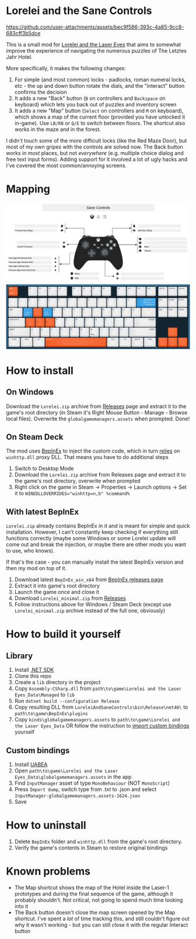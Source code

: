 ﻿# Lorelei and the Sane Controls

https://github.com/user-attachments/assets/bec9f586-393c-4a85-9cc8-683cff3b5dce

This is a small mod for [Lorelei and the Laser Eyes](https://store.steampowered.com/app/2008920/Lorelei_and_the_Laser_Eyes/) that aims to somewhat improve the experience of navigating the numerous puzzles of The Letztes Jahr Hotel.

More specifically, it makes the following changes:
1. For simple (and most common) locks - padlocks, roman numeral locks, etc - the up 
and down button rotate the dials, and the "interact" button confirms the decision
2. It adds a new "Back" button (`B` on controllers and `Backspace` on keyboard) which lets you back out of puzzles and inventory screen
3. It adds a new "Map" button (`Select` on controllers and `M` on keyboard), which shows a map of the current floor (provided you have unlocked it in-game). Use `LB/RB` or `Q/E` to switch between floors. The shortcut also works in the maze and in the forest.

I didn't touch some of the more difficult locks (like the Red Maze Door), but most of my own gripes with the controls are solved now.
The Back button works in _most_ places, but not _everywhere_ (e.g. multiple choice dialog and free text input forms). Adding support for it involved a lot of ugly hacks and I've covered the most common/annoying screens.

# Mapping

![Gamepad](./docs/gamepad.jpg)
![Keyboard](./docs/keyboard.jpg)

# How to install

## On Windows

Download the `Lorelei.zip` archive from [Releases](https://github.com/graynk/LoreleiAndSaneControls/releases) page and extract it to the game's root directory (in Steam it's Right Mouse Button - Manage - Browse local files). Overwrite the `globalgamemanagers.assets` when prompted. Done!

## On Steam Deck

The mod uses [BepInEx](https://docs.bepinex.dev/index.html) to inject the custom code, which in turn [relies](https://docs.bepinex.dev/articles/advanced/proton_wine.html) on `winhttp.dll` proxy DLL.
That means you have to do additional steps

1. Switch to Desktop Mode
2. Download the `Lorelei.zip` archive from Releases page and extract it to the game's root directory, overwrite when prompted
3. Right click on the game in Steam -> Properties -> Launch options -> Set it to `WINEDLLOVERRIDES="winhttp=n,b" %command%`

## With latest BepInEx

`Lorelei.zip` already contains BepInEx in it and is meant for simple and quick installation. However, I can't constantly keep checking if everything still functions correctly (maybe some Windows or some Lorelei update will come out and break the injection, or maybe there are other mods you want to use, who knows).

If that's the case - you can manually install the latest BepInEx version and then my mod on top of it.

1. Download latest `BepInEx_win_x64` from [BepInEx releases page](https://github.com/BepInEx/BepInEx/releases)
2. Extract it into game's root directory
3. Launch the game once and close it
4. Download `Lorelei_minimal.zip` from [Releases](https://github.com/graynk/LoreleiAndSaneControls/releases)
5. Follow instructions above for Windows / Steam Deck (except use `Lorelei_minimal.zip` archive instead of the full one, obviously)

# How to build it yourself

## Library

1. Install [.NET SDK](https://dotnet.microsoft.com/en-us/download)
2. Clone this repo
3. Create a `lib` directory in the project
4. Copy `Assembly-CSharp.dll` from `path\to\game\Lorelei and the Laser Eyes_Data\Managed` to `lib`
5. Run `dotnet build --configuration Release`
6. Copy resulting DLL from `LoreleiAndSaneControls\bin\Release\net46\` to `path\to\game\BepInEx\plugins`
7. Copy `binds\globalgamemanagers.assets` to `path\to\game\Lorelei and the Laser Eyes_Data` OR follow the instruction to [import custom bindings](#custom-bindings) yourself 

## Custom bindings

1. Install [UABEA](https://github.com/nesrak1/UABEA)
2. Open `path\to\game\Lorelei and the Laser Eyes_Data\globalgamemanagers.assets` in the app
3. Find `InputManager` asset of type `MonoBehaviour` (NOT `MonoScript`)
4. Press `Import dump`, switch type from .txt to .json and select `InputManager-globalgamemanagers.assets-1624.json`
5. Save

# How to uninstall

1. Delete `BepInEx` folder and `winhttp.dll` from the game's root directory.
2. Verify the game's contents in Steam to restore original bindings

# Known problems

* The Map shortcut shows the map of the Hotel inside the Laser-1 prototypes and during the final sequence of the game, although it probably shouldn't. Not critical, not going to spend much time looking into it
* The Back button doesn't close the map screen opened by the Map shortcut. I've spent a _lot_ of time tracking this, and still couldn't figure out why it wasn't working - but you can still close it with the regular Interact button
